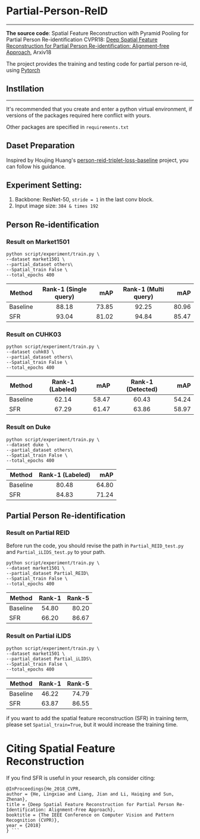 # Partial-Person-ReID
******************************************************************************************************************

**The source code**: Spatial Feature Reconstruction with Pyramid Pooling for Partial Person Re-identification 
CVPR18: [Deep Spatial Feature Reconstruction for Partial Person Re-identification: Alignment-free Approach](http://openaccess.thecvf.com/content_cvpr_2018/papers/He_Deep_Spatial_Feature_CVPR_2018_paper.pdf), Arxiv18 

The project provides the training and testing code for partial person re-id, using [Pytorch](https://pytorch.org/)

## Instllation
*****************************************************************************************************************
It's recommended that you create and enter a python virtual environment, if versions of the packages required here conflict with yours.

Other packages are specified in `requirements.txt`

## Daset Preparation
Inspired by Houjing Huang's [person-reid-triplet-loss-baseline](https://github.com/huanghoujing/person-reid-triplet-loss-baseline) project, you can follow his guidance.

## Experiment Setting:
1. Backbone: ResNet-50, `stride = 1` in the last conv block.
2. Input image size: `384 & times 192`

## Person Re-identification
### Result on Market1501
```
python script/experiment/train.py \
--dataset market1501 \
--partial_dataset others\
--Spatial_train False \
--total_epochs 400 
```
   | Method | Rank-1 (Single query) | mAP | Rank-1 (Multi query)| mAP |
| - | :-: | -: |  :-: | -: | 
| Baseline | 88.18| 73.85 | 92.25 | 80.96|
| SFR | 93.04 | 81.02 | 94.84 | 85.47 |

### Result on CUHK03
```
python script/experiment/train.py \
--dataset cuhk03 \
--partial_dataset others\
--Spatial_train False \
--total_epochs 400 
```
   | Method | Rank-1 (Labeled) | mAP | Rank-1 (Detected)| mAP |
| - | :-: | -: |  :-: | -: | 
| Baseline | 62.14| 58.47 | 60.43 | 54.24|
| SFR | 67.29 |61.47 | 63.86 | 58.97 |

### Result on Duke
```
python script/experiment/train.py \
--dataset duke \
--partial_dataset others\
--Spatial_train False \
--total_epochs 400 
```
   | Method | Rank-1 (Labeled) | mAP|
| - | :-: | -: | 
| Baseline | 80.48| 64.80 |
| SFR | 84.83 |71.24 | 

## Partial Person Re-identification
### Result on Partial REID
Before run the code, you should revise the path in `Partial_REID_test.py` and `Partial_iLIDS_test.py` to your path.

```
python script/experiment/train.py \
--dataset market1501 \
--partial_dataset Partial_REID\
--Spatial_train False \
--total_epochs 400 
```
   | Method | Rank-1  | Rank-5 |
| - | :-: | -: | 
| Baseline | 54.80| 80.20 | 
| SFR | 66.20 | 86.67 |

### Result on Partial iLIDS
```
python script/experiment/train.py \
--dataset market1501 \
--partial_dataset Partial_iLIDS\
--Spatial_train False \
--total_epochs 400 
```
   | Method | Rank-1  | Rank-5 |
| - | :-: | -: | 
| Baseline | 46.22| 74.79 | 
| SFR | 63.87 | 86.55 |


if you want to add the spatial feature reconstruction (SFR) in training term, please set `Spatial_train=True`, but it would increase the training time.

# Citing Spatial Feature Reconstruction

If you find SFR is useful in your research, pls consider citing:
```
@InProceedings{He_2018_CVPR,
author = {He, Lingxiao and Liang, Jian and Li, Haiqing and Sun, Zhenan}, 
title = {Deep Spatial Feature Reconstruction for Partial Person Re-Identification: Alignment-Free Approach},
booktitle = {The IEEE Conference on Computer Vision and Pattern Recognition (CVPR)},
year = {2018}
} ```
